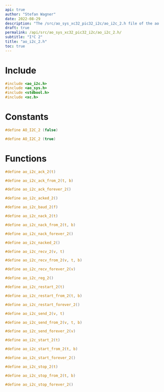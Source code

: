 ```yaml
---
api: true
author: "Stefan Wagner"
date: 2022-08-29
description: "The /src/ao_sys_xc32_pic32_i2c/ao_i2c_2.h file of the ao real-time operating system."
draft: true
permalink: /api/src/ao_sys_xc32_pic32_i2c/ao_i2c_2.h/
subtitle: "I²C 2"
title: "ao_i2c_2.h"
toc: true
---
```


# Include

```c
#include <ao_i2c.h>
#include <ao_sys.h>
#include <stdbool.h>
#include <xc.h>
```

# Constants

```c
#define AO_I2C_2 (false)
```

```c
#define AO_I2C_2 (true)
```

# Functions

```c
#define ao_i2c_ack_2(t)
```

```c
#define ao_i2c_ack_from_2(t, b)
```

```c
#define ao_i2c_ack_forever_2()
```

```c
#define ao_i2c_acked_2()
```

```c
#define ao_i2c_baud_2(f)
```

```c
#define ao_i2c_nack_2(t)
```

```c
#define ao_i2c_nack_from_2(t, b)
```

```c
#define ao_i2c_nack_forever_2()
```

```c
#define ao_i2c_nacked_2()
```

```c
#define ao_i2c_recv_2(v, t)
```

```c
#define ao_i2c_recv_from_2(v, t, b)
```

```c
#define ao_i2c_recv_forever_2(v)
```

```c
#define ao_i2c_reg_2()
```

```c
#define ao_i2c_restart_2(t)
```

```c
#define ao_i2c_restart_from_2(t, b)
```

```c
#define ao_i2c_restart_forever_2()
```

```c
#define ao_i2c_send_2(v, t)
```

```c
#define ao_i2c_send_from_2(v, t, b)
```

```c
#define ao_i2c_send_forever_2(v)
```

```c
#define ao_i2c_start_2(t)
```

```c
#define ao_i2c_start_from_2(t, b)
```

```c
#define ao_i2c_start_forever_2()
```

```c
#define ao_i2c_stop_2(t)
```

```c
#define ao_i2c_stop_from_2(t, b)
```

```c
#define ao_i2c_stop_forever_2()
```

